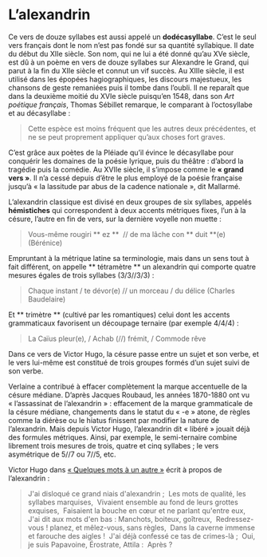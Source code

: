 # L’alexandrin

Ce vers de douze syllabes est aussi appelé un **dodécasyllabe**. C’est le seul vers français dont le nom n’est pas fondé sur sa quantité syllabique. Il date du début du XIIe siècle. Son nom, qui ne lui a été donné qu’au XVe siècle, est dû à un poème en vers de douze syllabes sur Alexandre le Grand, qui parut à la fin du XIIe siècle et connut un vif succès. Au XIIIe siècle, il est utilisé dans les épopées hagiographiques, les discours majestueux, les chansons de geste remaniées puis il tombe dans l’oubli. Il ne reparaît que dans la deuxième moitié du XVIe siècle puisqu’en 1548, dans son *Art poétique français*, Thomas Sébillet remarque, le comparant à l’octosyllabe et au décasyllabe :

> Cette espèce est moins fréquent que les autres deux précédentes, et ne se peut proprement appliquer qu’aux choses fort graves.

C’est grâce aux poètes de la Pléiade qu’il évince le décasyllabe pour conquérir les domaines de la poésie lyrique, puis du théâtre : d’abord la tragédie puis la comédie. Au XVIIe siècle, il s’impose comme le **« grand vers »**. Il n’a cessé depuis d’être le plus employé de la poésie française jusqu’à « la lassitude par abus de la cadence nationale », dit Mallarmé.

L’alexandrin classique est divisé en deux groupes de six syllabes, appelés **hémistiches** qui correspondent à deux accents métriques fixes, l’un à la césure, l’autre en fin de vers, sur la dernière voyelle non muette :

> Vous-même rougiri ** ez **  // de ma lâche con ** duit **(e)
> (Bérénice)

Empruntant à la métrique latine sa terminologie, mais dans un sens tout à fait différent, on appelle ** tétramètre ** un alexandrin qui comporte quatre mesures égales de trois syllabes (3/3//3/3) :

> Chaque instant / te dévor(e) // un morceau / du délice
> (Charles Baudelaire)

Et ** trimètre ** (cultivé par les romantiques) celui dont les accents grammaticaux favorisent un découpage ternaire (par exemple 4/4/4) :

> La Caïus pleur(e), / Achab (//) frémit, / Commode rêve

Dans ce vers de Victor Hugo, la césure passe entre un sujet et son verbe, et le vers lui-même est constitué de trois groupes formés d’un sujet suivi de son verbe.

Verlaine a contribué à effacer complètement la marque accentuelle de la césure médiane. D’après Jacques Roubaud, les années 1870-1880 ont vu « l’assassinat de l’alexandrin » : effacement de la marque grammaticale de la césure médiane, changements dans le statut du « -e » atone, de règles comme la diérèse ou le hiatus finissent par modifier la nature de l’alexandrin.
Mais depuis Victor Hugo, l’alexandrin dit « libéré » jouait déjà des formules métriques. Ainsi, par exemple, le semi-ternaire combine librement trois mesures de trois, quatre et cinq syllabes ; le vers asymétrique de 5//7 ou 7//5, etc.

Victor Hugo dans [« Quelques mots à un autre »](https://poesie.webnet.fr/lesgrandsclassiques/poemes/victor_hugo/quelques_mots_a_un_autre) écrit à propos de l’alexandrin :

> J'ai disloqué ce grand niais d'alexandrin ; 
> Les mots de qualité, les syllabes marquises, 
> Vivaient ensemble au fond de leurs grottes exquises, 
> Faisaient la bouche en cœur et ne parlant qu'entre eux, 
> J'ai dit aux mots d'en bas : Manchots, boiteux, goîtreux, 
> Redressez-vous ! planez, et mêlez-vous, sans règles, 
> Dans la caverne immense et farouche des aigles ! 
> J'ai déjà confessé ce tas de crimes-là ; 
> Oui, je suis Papavoine, Érostrate, Attila : 
> Après ? 